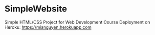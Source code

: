 # SimpleWebsite
Simple HTML/CSS Project for Web Development Course
Deployment on Heroku: https://mianguyen.herokuapp.com
